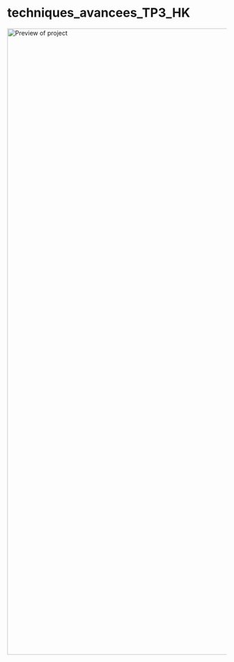 # techniques_avancees_TP3_HK


<img width="1438" alt="Preview of project" src="https://user-images.githubusercontent.com/100445293/202066664-1bc0ebdb-0f74-4591-8312-d6dabe26d016.png">
